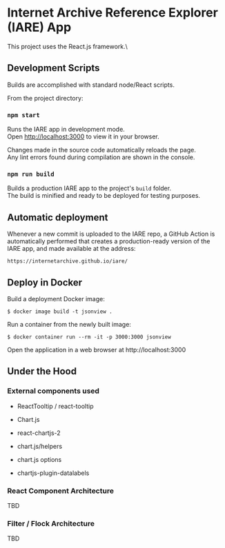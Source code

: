 # Internet Archive Reference Explorer (IARE) App

This project uses the React.js framework.\

## Development Scripts

Builds are accomplished with standard node/React scripts.

From the project directory:

### `npm start`

Runs the IARE app in development mode.\
Open [http://localhost:3000](http://localhost:3000) to view it in your browser.

Changes made in the source code automatically reloads the page.\
Any lint errors found during compilation are shown in the console.

### `npm run build`

Builds a production IARE app to the project's `build` folder.\
The build is minified and ready to be deployed for testing purposes.

## Automatic deployment

Whenever a new commit is uploaded to the IARE repo, a GitHub Action is automatically performed that
creates a production-ready version of the IARE app, and made available at the address:

```
https://internetarchive.github.io/iare/
```


## Deploy in Docker

Build a deployment Docker image:

```
$ docker image build -t jsonview .
```

Run a container from the newly built image:

```
$ docker container run --rm -it -p 3000:3000 jsonview
````

Open the application in a web browser at http://localhost:3000

## Under the Hood


### External components used

* ReactTooltip / react-tooltip
* Chart.js
* react-chartjs-2
* chart.js/helpers

* chart.js options
* chartjs-plugin-datalabels

### React Component Architecture

TBD

### Filter / Flock Architecture

TBD


